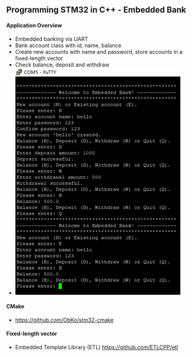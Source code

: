 ## Programming STM32 in C++ - Embedded Bank

#### Application Overview
* Embedded banking via UART
* Bank account class with id, name, balance
* Create new accounts with name and password, store accounts in a fixed-length vector
* Check balance, deposit and withdraw
* ![alt text](https://github.com/piezocoder/stm32-cpp-example//raw/main/images/putty.png "Embedding Banking")

#### CMake 
* https://github.com/ObKo/stm32-cmake
#### Fixed-length vector 
- Embedded Template Library (ETL) 
https://github.com/ETLCPP/etl
